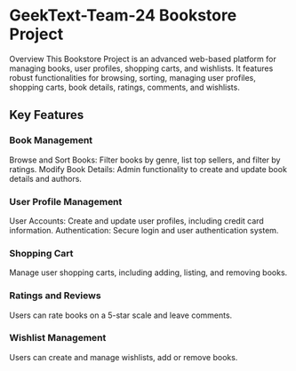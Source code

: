 # GeekText-Team-24 Bookstore Project
Overview
This Bookstore Project is an advanced web-based platform for managing books, user profiles, shopping carts, and wishlists. It features robust functionalities for browsing, sorting, managing user profiles, shopping carts, book details, ratings, comments, and wishlists.

## Key Features
###  Book Management
Browse and Sort Books: Filter books by genre, list top sellers, and filter by ratings.
Modify Book Details: Admin functionality to create and update book details and authors.
### User Profile Management
User Accounts: Create and update user profiles, including credit card information.
Authentication: Secure login and user authentication system.
### Shopping Cart
Manage user shopping carts, including adding, listing, and removing books.
### Ratings and Reviews
Users can rate books on a 5-star scale and leave comments.
### Wishlist Management
Users can create and manage wishlists, add or remove books.
